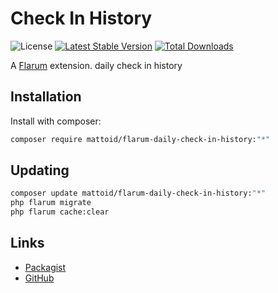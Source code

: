 # Check In History

![License](https://img.shields.io/badge/license-LPL-1.02-blue.svg) [![Latest Stable Version](https://img.shields.io/packagist/v/mattoid/daily-check-in-history.svg)](https://packagist.org/packages/mattoid/daily-check-in-history) [![Total Downloads](https://img.shields.io/packagist/dt/mattoid/daily-check-in-history.svg)](https://packagist.org/packages/mattoid/daily-check-in-history)

A [Flarum](http://flarum.org) extension. daily check in history

## Installation

Install with composer:

```sh
composer require mattoid/flarum-daily-check-in-history:"*"
```

## Updating

```sh
composer update mattoid/flarum-daily-check-in-history:"*"
php flarum migrate
php flarum cache:clear
```

## Links

- [Packagist](https://packagist.org/packages/mattoid/flarum-daily-check-in-history)
- [GitHub](https://github.com/mattoids/flarum-daily-check-in-history)
